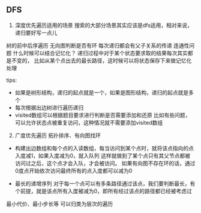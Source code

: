## DFS
1. 深度优先遍历适用的场景
搜索的大部分场景其实应该是dfs适用，相对来说，递归要好写一点儿

树的前中后序遍历 
无向图判断是否有环 每次递归都会有父子关系的传递
连通性问题 
什么时候可以结合记忆化？ 递归过程中对于某个状态要求取的结果每次其实都是不变的，
比如从某个点出去的最长路径，这时候可以将状态保存下来做记忆化处理

tips:

-  如果是树形结构，递归的起点就是一个，如果是图形结构，递归的起点就是多个
-  每次根据出边树进行遍历递归
-  visited数组可以根据题目要求进行判断是否需要添加和还原
比如有些问题，可以允许状态点被重复访问，这种情况就不需要添加visited数组


2. 广度优先遍历
拓扑排序、有向图找环
- 构建出边数组和每个点的入读数组，每当访问到某个点时，就将该点指向的点入度减1，如果入度减为0，就入队列
这样就做到了某个点只有其父节点都被访问过之后，这个点才会入队，才会被访问。
如果有向图不存在环的话，通过0度点开始依次访问最终所有的点入度都可以减为0

- 最长的递增序列
对于每一个点可以有多条路径通过该点，我们要判断最长，有个前提，就是该点所有入度被减为0，即所有经过该点的路径都已经被考虑过


最小代价、最小步长等 可以归类为层次的遍历

